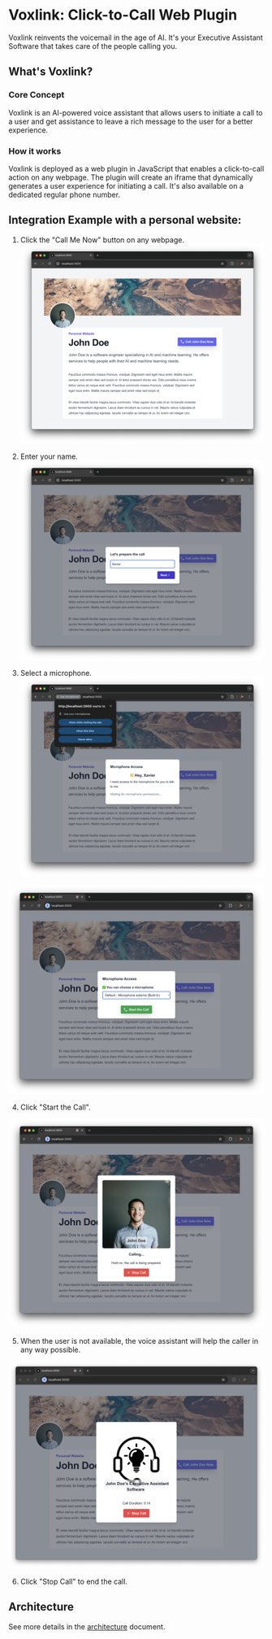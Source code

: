 # Voxlink: Click-to-Call Web Plugin

Voxlink reinvents the voicemail in the age of AI. It's your Executive Assistant Software that takes care of the people calling you.

## What's Voxlink?

### Core Concept
Voxlink is an AI-powered voice assistant that allows users to initiate a call to a user and get assistance to leave a rich message to the user for a better experience.


### How it works
Voxlink is deployed as a web plugin in JavaScript that enables a click-to-call action on any webpage. The plugin will create an iframe that dynamically generates a user experience for initiating a call.
It's also available on a dedicated regular phone number.


## Integration Example with a personal website:

1. Click the "Call Me Now" button on any webpage.
![Click the "Call Me Now" button](docs/img/image.png)

2. Enter your name.
![Enter your name](docs/img/image-1.png)

3. Select a microphone.
![Authorize microphone access](docs/img/image-2.png)

![Select a microphone](docs/img/image-3.png)

4. Click "Start the Call".

![Click "Start the Call"](docs/img/image-4.png)

5. When the user is not available, the voice assistant will help the caller in any way possible.

![Get guided by the voice assistant](docs/img/image-5.png)



6. Click "Stop Call" to end the call.


## Architecture

See more details in the [architecture](./docs/architecture.md) document.
